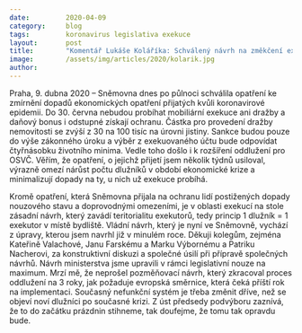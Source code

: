 ```yaml
---
date:         2020-04-09
category:     blog
tags:         koronavirus legislativa exekuce
layout:       post
title:        "Komentář Lukáše Koláříka: Schválený návrh na změkčení exekucí omezí počet nových dlužníků a usnadní situaci těch současných"
image:        /assets/img/articles/2020/kolarik.jpg
author:       
--- 
```



Praha, 9. dubna 2020 – Sněmovna dnes po půlnoci schválila opatření ke zmírnění dopadů ekonomických opatření přijatých kvůli koronavirové epidemii. Do 30. června nebudou probíhat mobiliární exekuce ani dražby a daňový bonus i odstupné získají ochranu. Částka pro provedení dražby nemovitosti se zvýší z 30 na 100 tisíc na úrovni jistiny. Sankce budou pouze do výše zákonného úroku a výběr z exekuovaného účtu bude odpovídat čtyřnásobku životního minima. Vedle toho došlo i k rozšíření oddlužení pro OSVČ. Věřím, že opatření, o jejichž přijetí jsem několik týdnů usiloval, výrazně omezí nárůst počtu dlužníků v období ekonomické krize a minimalizují dopady na ty, u nich už exekuce probíhá.

Kromě opatření, která Sněmovna přijala na ochranu lidí postižených dopady nouzového stavu a doprovodnými omezeními, je v oblasti exekucí na stole zásadní návrh, který zavádí teritorialitu exekutorů, tedy princip 1 dlužník = 1 exekutor v místě bydliště. Vládní návrh, který je nyní ve Sněmovně, vychází z úpravy, kterou jsem navrhl již v minulém roce. Děkuji kolegům, zejména Kateřině Valachové, Janu Farskému a Marku Výbornému a Patriku Nacherovi, za konstruktivní diskuzi a společné úsilí při přípravě společných návrhů. Návrh ministerstva jsme upravili v rámci legislativní nouze na maximum. Mrzí mě, že neprošel pozměňovací návrh, který zkracoval proces oddlužení na 3 roky, jak požaduje evropská směrnice, která čeká příští rok na implementaci. Současný nefunkční systém je třeba změnit dříve, než se objeví noví dlužníci po současné krizi. Z úst předsedy podvýboru zaznívá, že to do začátku prázdnin stihneme, tak doufejme, že tomu tak opravdu bude.


